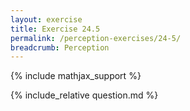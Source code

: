 ```yaml
---
layout: exercise
title: Exercise 24.5
permalink: /perception-exercises/24-5/
breadcrumb: Perception
---
```


{% include mathjax_support %}

<div><i class="arrow-up loader" data-chapter="perception-exercises" data-exercise="ex_5" data-rating="0"></i></div>
{% include_relative question.md %}
